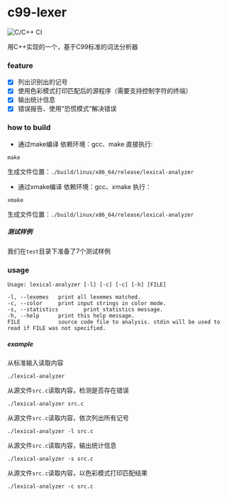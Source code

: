 # c99-lexer

![C/C++ CI](https://github.com/KB5201314/lexical-analyzer/workflows/C/C++%20CI/badge.svg)

用C++实现的一个，基于C99标准的词法分析器

### feature

- [x] 列出识别出的记号
- [x] 使用色彩模式打印匹配后的源程序（需要支持控制字符的终端）
- [x] 输出统计信息
- [x] 错误报告、使用“恐慌模式”解决错误

### how to build

- 通过make编译
依赖环境：gcc、make
直接执行:
```
make
```
生成文件位置：`./build/linux/x86_64/release/lexical-analyzer`

- 通过xmake编译
依赖环境：gcc、xmake
执行：
```
xmake
```
生成文件位置：`./build/linux/x86_64/release/lexical-analyzer`

##### 测试样例

我们在`test`目录下准备了7个测试样例


### usage

```
Usage: lexical-analyzer [-l] [-c] [-c] [-h] [FILE]

-l, --lexemes   print all lexemes matched.
-c, --color     print input strings in color mode.
-s, --statistics        print statistics message.
-h, --help      print this help message.
FILE            source code file to analysis. stdin will be used to read if FILE was not specified.
```

##### example

从标准输入读取内容

```
./lexical-analyzer
```

从源文件`src.c`读取内容，检测是否存在错误

```
./lexical-analyzer src.c
```

从源文件`src.c`读取内容，依次列出所有记号

```
./lexical-analyzer -l src.c
```

从源文件`src.c`读取内容，输出统计信息

```
./lexical-analyzer -s src.c
```

从源文件`src.c`读取内容，以色彩模式打印匹配结果

```
./lexical-analyzer -c src.c
```
